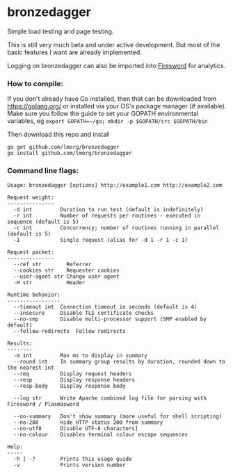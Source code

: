 # bronzedagger
Simple load testing and page testing.

This is still very much beta and under active development. But most of the basic features I want are already implemented.

Logging on bronzedagger can also be imported into [Firesword](https://github.com/lmorg/firesword) for analytics.

### How to compile:

If you don't already have Go installed, then that can be downloaded from https://golang.org/ or installed via your OS's package manager (if available). Make sure you follow the guide to set your GOPATH environmental variables, eg `export GOPATH=~/go; mkdir -p $GOPATH/src $GOPATH/bin`

Then download this repo and install

    go get github.com/lmorg/bronzedagger
    go install github.com/lmorg/bronzedagger

### Command line flags:

    Usage: bronzedagger [options] http://example1.com http://example2.com

    Request weight:
    ---------------
      -d int         Duration to run test (default is indefinitely)
      -r int         Number of requests per routines - executed in sequence (default is 5)
      -c int         Concurrency; number of routines running in parallel (default is 5)
      -1             Single request (alias for -d 1 -r 1 -c 1)

    Request packet:
    ---------------
      --ref str        Referrer
      --cookies str    Requester cookies
      --user-agent str Change user agent
      -H str           Header

    Runtime behavior:
    -----------------
      --timeout int  Connection timeout in seconds (default is 4)
      --insecure     Disable TLS certificate checks
      --no-smp       Disable multi-processor support (SMP enabled by default)
      --follow-redirects  Follow redirects

    Results:
    --------
      -m int         Max ms to display in summary
      --round int    In summary group results by duration, rounded down to the nearest int
      --req          Display request headers
      --resp         Display response headers
      --resp-body    Display response body

      --log str      Write Apache combined log file for parsing with Firesword / Plasmasword

      --no-summary   Don't show summary (more useful for shell scripting)
      --no-200       Hide HTTP status 200 from summary
      --no-utf8      Disable UTF-8 characters]
      --no-colour    Disables terminal colour escape sequences

    Help:
    -----
      -h | -?        Prints this usage guide
      -v             Prints version number
